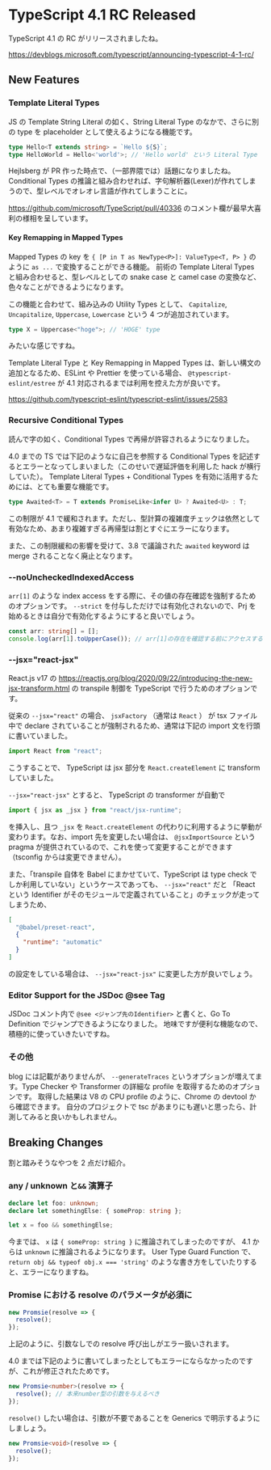 # TypeScript 4.1 RC Released

TypeScript 4.1 の RC がリリースされましたね。

https://devblogs.microsoft.com/typescript/announcing-typescript-4-1-rc/

## New Features

### Template Literal Types

JS の Template String Literal の如く、String Literal Type のなかで、さらに別の type を placeholder として使えるようになる機能です。

```ts
type Hello<T extends string> = `Hello ${S}`;
type HelloWorld = Hello<'world'>; // 'Hello world' という Literal Type
```

Hejlsberg が PR 作った時点で、（一部界隈では）話題になりましたね。
Conditional Types の推論と組み合わせれば、字句解析器(Lexer)が作れてしまうので、型レベルでオレオレ言語が作れてしまうことに。

https://github.com/microsoft/TypeScript/pull/40336 のコメント欄が最早大喜利の様相を呈しています。

#### Key Remapping in Mapped Types

Mapped Types の key を `{ [P in T as NewType<P>]: ValueType<T, P> }` のように `as ...` で変換することができる機能。
前術の Template Literal Types と組み合わせると、型レベルとしての snake case と camel case の変換など、色々なことができるようになります。

この機能と合わせて、組み込みの Utility Types として、 `Capitalize`, `Uncapitalize`, `Uppercase`, `Lowercase` という 4 つが追加されています。

```ts
type X = Uppercase<"hoge">; // 'HOGE' type
```

みたいな感じですね。

Template Literal Type と Key Remapping in Mapped Types は、新しい構文の追加となるため、ESLint や Prettier を使っている場合、 `@typescript-eslint/estree` が 4.1 対応されるまでは利用を控えた方が良いです。

https://github.com/typescript-eslint/typescript-eslint/issues/2583

### Recursive Conditional Types

読んで字の如く、Conditional Types で再帰が許容されるようになりました。

4.0 までの TS では下記のようなに自己を参照する Conditional Types を記述するとエラーとなってしまいました（このせいで遅延評価を利用した hack が横行していた）。
Template Literal Types + Conditional Types を有効に活用するためには、とても重要な機能です。

```ts
type Awaited<T> = T extends PromiseLike<infer U> ? Awaited<U> : T;
```

この制限が 4.1 で緩和されます。ただし、型計算の複雑度チェックは依然として有効なため、あまり複雑すぎる再帰型は割とすぐにエラーになります。

また、この制限緩和の影響を受けて、3.8 で議論された `awaited` keyword は merge されることなく廃止となります。

### --noUncheckedIndexedAccess

`arr[1]` のような index access をする際に、その値の存在確認を強制するためのオプションです。 `--strict` を付与しただけでは有効化されないので、Prj を始めるときは自分で有効化するようにすると良いでしょう。

```ts
const arr: string[] = [];
console.log(arr[1].toUpperCase()); // arr[1]の存在を確認する前にアクセスするとエラー
```

### --jsx="react-jsx"

React.js v17 の https://reactjs.org/blog/2020/09/22/introducing-the-new-jsx-transform.html の transpile 制御を TypeScript で行うためのオプションです。

従来の `--jsx="react"` の場合、 `jsxFactory` （通常は `React` ） が tsx ファイル中で declare されていることが強制されるため、通常は下記の import 文を行頭に書いていました。

```ts
import React from "react";
```

こうすることで、 TypeScript は jsx 部分を `React.createElement` に transform していました。

`--jsx="react-jsx"` とすると、 TypeScript の transformer が自動で

```ts
import { jsx as _jsx } from "react/jsx-runtime";
```

を挿入し、且つ `_jsx` を `React.createElement` の代わりに利用するように挙動が変わります。なお、import 先を変更したい場合は、 `@jsxImportSource` という pragma が提供されているので、これを使って変更することができます（tsconfig からは変更できません）。

また、「transpile 自体を Babel にまかせていて、TypeScript は type check でしか利用していない」というケースであっても、 `--jsx="react"` だと 「React という Identifier がそのモジュールで定義されていること」のチェックが走ってしまうため、

```json
[
  "@babel/preset-react",
  {
    "runtime": "automatic"
  }
]
```

の設定をしている場合は、 `--jsx="react-jsx"` に変更した方が良いでしょう。

### Editor Support for the JSDoc @see Tag

JSDoc コメント内で `@see <ジャンプ先のIdentifier>` と書くと、Go To Definition でジャンプできるようになりました。
地味ですが便利な機能なので、積極的に使っていきたいですね。

### その他

blog には記載がありませんが、 `--generateTraces` というオプションが増えてます。Type Checker や Transformer の詳細な profile を取得するためのオプションです。
取得した結果は V8 の CPU profile のように、Chrome の devtool から確認できます。
自分のプロジェクトで tsc があまりにも遅いと思ったら、計測してみると良いかもしれません。

## Breaking Changes

割と踏みそうなやつを 2 点だけ紹介。

### any / unknown と`&&` 演算子

```ts
declare let foo: unknown;
declare let somethingElse: { someProp: string };

let x = foo && somethingElse;
```

今までは、 `x` は `{ someProp: string }` に推論されてしまったのですが、 4.1 からは `unknown` に推論されるようになります。
User Type Guard Function で、 `return obj && typeof obj.x === 'string'` のような書き方をしていたりすると、エラーになりますね。

### Promise における resolve のパラメータが必須に

```ts
new Promsie(resolve => {
  resolve();
});
```

上記のように、引数なしでの resolve 呼び出しがエラー扱いされます。

4.0 までは下記のように書いてしまったとしてもエラーにならなかったのですが、これが修正されたためです。

```ts
new Promsie<number>(resolve => {
  resolve(); // 本来number型の引数を与えるべき
});
```

`resolve()` したい場合は、引数が不要であることを Generics で明示するようにしましょう。

```ts
new Promsie<void>(resolve => {
  resolve();
});
```
